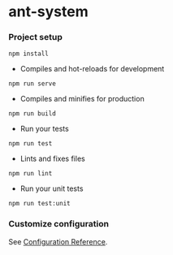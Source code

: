 # ant-system

### Project setup
```
npm install
```

- Compiles and hot-reloads for development
```
npm run serve
```

- Compiles and minifies for production
```
npm run build
```

- Run your tests
```
npm run test
```

- Lints and fixes files
```
npm run lint
```

- Run your unit tests
```
npm run test:unit
```

### Customize configuration
See [Configuration Reference](https://cli.vuejs.org/config/).
